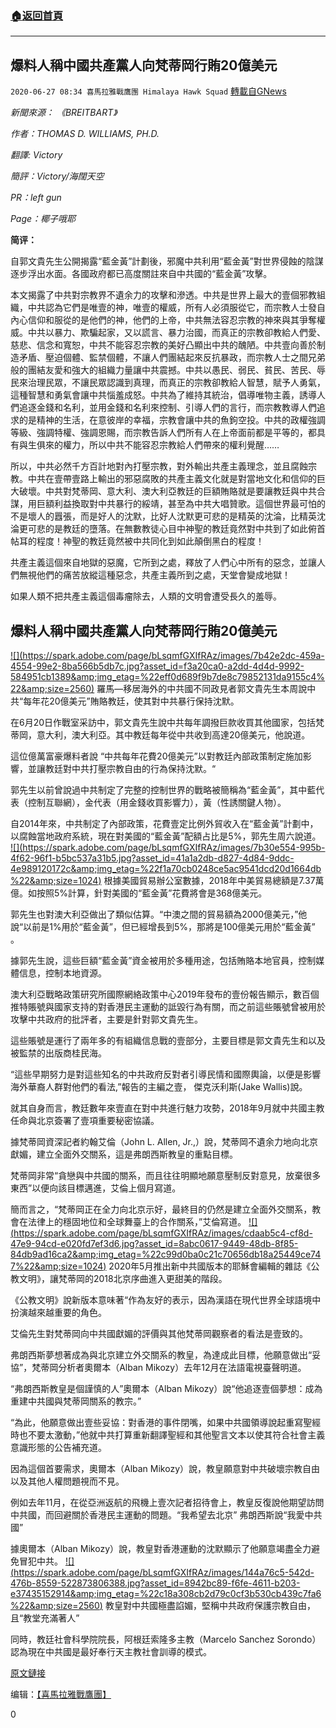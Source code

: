 ###  [:house:返回首頁](https://github.com/ourhimalayas/txt)
---

## 爆料人稱中國共產黨人向梵蒂岡行賄20億美元
`2020-06-27 08:34 喜馬拉雅戰鷹團 Himalaya Hawk Squad` [轉載自GNews](https://gnews.org/zh-hant/246918/)

*新聞來源： 《BREITBART》*

*作者：THOMAS D. WILLIAMS, PH.D.*

*翻譯: Victory*

*簡評：Victory/海闊天空*

*PR：left gun*

*Page：椰子哦耶*

**简评：**

自郭文貴先生公開揭露“藍金黃”計劃後，邪魔中共利用“藍金黃”對世界侵蝕的陰謀逐步浮出水面。各國政府都已高度關註來自中共國的“藍金黃”攻擊。

本文揭露了中共對宗教界不遺余力的攻擊和滲透。中共是世界上最大的壹個邪教組織，中共認為它們是唯壹的神，唯壹的權威，所有人必須服從它，而宗教人士發自內心信仰和服從的是他們的神，他們的上帝，中共無法容忍宗教的神來與其爭奪權威。中共以暴力、欺騙起家，又以謊言、暴力治國，而真正的宗教卻教給人們愛、慈悲、信念和寬恕，中共不能容忍宗教的美好凸顯出中共的醜陋。中共壹向善於制造矛盾、壓迫個體、監禁個體，不讓人們團結起來反抗暴政，而宗教人士之間兄弟般的團結友愛和強大的組織力量讓中共震撼。中共以愚民、弱民、貧民、苦民、辱民來治理民眾，不讓民眾認識到真理，而真正的宗教卻教給人智慧，賦予人勇氣，這種智慧和勇氣會讓中共惱羞成怒。中共為了維持其統治，倡導唯物主義，誘導人們追逐金錢和名利，並用金錢和名利來控制、引導人們的言行，而宗教教導人們追求的是精神的生活，在意彼岸的幸福，宗教會讓中共的魚鉤空投。中共的政權強調等級、強調特權、強調恩賜，而宗教告訴人們所有人在上帝面前都是平等的，都具有與生俱來的權力，所以中共不能容忍宗教給人們帶來的權利覺醒……

所以，中共必然千方百計地對內打壓宗教，對外輸出共產主義理念，並且腐蝕宗教。中共在壹帶壹路上輸出的邪惡腐敗的共產主義文化就是對當地文化和信仰的巨大破壞。中共對梵蒂岡、意大利、澳大利亞教廷的巨額賄賂就是要讓教廷與中共合謀，用巨額利益換取對中共暴行的綏靖，甚至為中共大唱贊歌。這個世界最可怕的不是壞人的囂張，而是好人的沈默，比好人沈默更可悲的是精英的沈淪，比精英沈淪更可悲的是教廷的墮落。在無數教徒心目中神聖的教廷竟然對中共到了如此俯首帖耳的程度！神聖的教廷竟然被中共同化到如此顛倒黑白的程度！

共產主義這個來自地獄的惡魔，它所到之處，釋放了人們心中所有的惡念，並讓人們無視他們的痛苦放縱這種惡念，共產主義所到之處，天堂會變成地獄！

如果人類不把共產主義這個毒瘤除去，人類的文明會遭受長久的羞辱。



## **爆料人稱中國共產黨人向梵蒂岡行賄20億美元**


[!\[\](https://spark.adobe.com/page/bLsqmfGXIfRAz/images/7b42e2dc-459a-4554-99e2-8ba566b5db7c.jpg?asset_id=f3a20ca0-a2dd-4d4d-9992-584951cb1389&amp;img_etag=%22eff0d689f9b7de8c79852131da9155c4%22&amp;size=2560)](https://spark.adobe.com/page/bLsqmfGXIfRAz/images/7b42e2dc-459a-4554-99e2-8ba566b5db7c.jpg?asset_id=f3a20ca0-a2dd-4d4d-9992-584951cb1389&amp;img_etag=%22eff0d689f9b7de8c79852131da9155c4%22&amp;size=1024)
羅馬—移居海外的中共國不同政見者郭文貴先生本周說中共“每年花20億美元”賄賂教廷，使其對中共暴行保持沈默。

在6月20日作戰室采訪中，郭文貴先生說中共每年調撥巨款收買其他國家，包括梵蒂岡，意大利，澳大利亞。其中教廷每年從中共收到高達20億美元，他說道。

這位億萬富豪爆料者說 “中共每年花費20億美元”以對教廷內部政策制定施加影響，並讓教廷對中共打壓宗教自由的行為保持沈默。“

郭先生以前曾說過中共制定了完整的控制世界的戰略被簡稱為“藍金黃”，其中藍代表（控制互聯網），金代表（用金錢收買影響力），黃（性誘關鍵人物）。

自2014年來，中共制定了內部政策，花費壹定比例外貿收入在“藍金黃”計劃中，以腐蝕當地政府系統，現在對美國的“藍金黃”配額占比是5%，郭先生周六說道。
[!\[\](https://spark.adobe.com/page/bLsqmfGXIfRAz/images/7b30e554-995b-4f62-96f1-b5bc537a31b5.jpg?asset_id=41a1a2db-d827-4d84-9ddc-4e989120172c&amp;img_etag=%22f1a70cb0248ce5ac9541dcd20d1664db%22&amp;size=1024)](https://spark.adobe.com/page/bLsqmfGXIfRAz/images/7b30e554-995b-4f62-96f1-b5bc537a31b5.jpg?asset_id=41a1a2db-d827-4d84-9ddc-4e989120172c&amp;img_etag=%22f1a70cb0248ce5ac9541dcd20d1664db%22&amp;size=1024)
根據美國貿易辦公室數據，2018年中美貿易總額是7.37萬億。如按照5%計算，針對美國的“藍金黃”花費將會是368億美元。

郭先生也對澳大利亞做出了類似估算。“中澳之間的貿易額為2000億美元，”他說“以前是1%用於“藍金黃”，但已經增長到5%，那將是100億美元用於“藍金黃” 。

據郭先生說，這些巨額“藍金黃”資金被用於多種用途，包括賄賂本地官員，控制媒體信息，控制本地資源。

澳大利亞戰略政策研究所國際網絡政策中心2019年發布的壹份報告顯示，數百個推特賬號與國家支持的對香港民主運動的詆毀行為有關，而之前這些賬號曾被用於攻擊中共政府的批評者，主要是針對郭文貴先生。

這些賬號是運行了兩年多的有組織信息戰的壹部分，主要目標是郭文貴先生和以及被監禁的出版商桂民海。

“這些早期努力是對這些知名的中共政府反對者引導民情和國際輿論，以便是影響海外華裔人群對他們的看法,”報告的主編之壹， 傑克沃利斯(Jake Wallis)說。

就其自身而言，教廷數年來壹直在對中共進行魅力攻勢，2018年9月就中共國主教任命與北京簽署了壹項重要秘密協議。

據梵蒂岡資深記者約翰艾倫（John L. Allen, Jr.,）說，梵蒂岡不遺余力地向北京獻媚，建立全面外交關系，這是弗朗西斯教皇的重點目標。

梵蒂岡非常“貪戀與中共國的關系，而且往往明顯地願意壓制反對意見，放棄很多東西”以便向該目標邁進，艾倫上個月寫道。

簡而言之，“梵蒂岡正在全力向北京示好，最終目的仍然是建立全面外交關系，教會在法律上的穩固地位和全球舞臺上的合作關系，”艾倫寫道。
[!\[\](https://spark.adobe.com/page/bLsqmfGXIfRAz/images/cdaab5c4-cf8d-47e9-94cd-e020fd7ef3d6.jpg?asset_id=8abc0617-9449-48db-8f85-84db9ad16ca2&amp;img_etag=%22c99d0ba0c21c70656db18a25449ce747%22&amp;size=1024)](https://spark.adobe.com/page/bLsqmfGXIfRAz/images/cdaab5c4-cf8d-47e9-94cd-e020fd7ef3d6.jpg?asset_id=8abc0617-9449-48db-8f85-84db9ad16ca2&amp;img_etag=%22c99d0ba0c21c70656db18a25449ce747%22&amp;size=1024)
2020年5月推出新中共國版本的耶穌會編輯的雜誌《公教文明》，讓梵蒂岡的2018北京序曲進入更甜美的階段。

《公教文明》說新版本意味著“作為友好的表示，因為漢語在現代世界全球語境中扮演越來越重要的角色。

艾倫先生對梵蒂岡向中共國獻媚的評價與其他梵蒂岡觀察者的看法是壹致的。

弗朗西斯夢想著成為與北京建立外交關系的教皇，為達成此目標，他願意做出“妥協”，梵蒂岡分析者奧爾本（Alban Mikozy）去年12月在法語電視臺聲明道。

“弗朗西斯教皇是個謹慎的人”奧爾本（Alban Mikozy）說“他追逐壹個夢想：成為重建中共國與梵蒂岡關系的教宗。”

“為此，他願意做出壹些妥協：對香港的事件閉嘴，如果中共國領導說起重寫聖經時也不要太激動，”他就中共打算重新翻譯聖經和其他聖言文本以使其符合社會主義意識形態的公告補充道。

因為這個首要需求，奧爾本（Alban Mikozy）說，教皇願意對中共破壞宗教自由以及其他人權問題視而不見。

例如去年11月，在從亞洲返航的飛機上壹次記者招待會上，教皇反復說他期望訪問中共國，而回避關於香港民主運動的問題。“我希望去北京” 弗朗西斯說“我愛中共國”

據奧爾本（Alban Mikozy）說，教皇對香港運動的沈默顯示了他願意竭盡全力避免冒犯中共。
[!\[\](https://spark.adobe.com/page/bLsqmfGXIfRAz/images/144a76c5-542d-476b-8559-522873806388.jpg?asset_id=8942bc89-f6fe-4611-b203-e37435152914&amp;img_etag=%22c18a308cb2d79c0cf3b530cb439c7fa6%22&amp;size=2560)](https://spark.adobe.com/page/bLsqmfGXIfRAz/images/144a76c5-542d-476b-8559-522873806388.jpg?asset_id=8942bc89-f6fe-4611-b203-e37435152914&amp;img_etag=%22c18a308cb2d79c0cf3b530cb439c7fa6%22&amp;size=1024)
教皇對中共國極盡諂媚，堅稱中共政府保護宗教自由，且“教堂充滿著人”

同時，教廷社會科學院院長，阿根廷索隆多主教（Marcelo Sanchez Sorondo）認為現在中共國是最好奉行天主教社會訓導的模式。

[原文鏈接](https://www.breitbart.com/national-security/2020/06/23/whistleblower-claims-chinese-communists-pay-vatican-2-billion-in-bribes/)

编辑：[【喜馬拉雅戰鷹團】](https://spark.adobe.com/page/bLsqmfGXIfRAz/)

0
